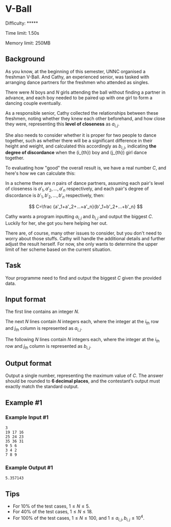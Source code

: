 # V-Ball

Difficulty: *****

Time limit: 1.50s

Memory limit: 250MB

## Background

As you know, at the beginning of this semester, UNNC organised a freshman V-Ball. And Cathy, an experienced senior, was tasked with arranging dance partners for the freshmen who attended as singles.

There were $N$ boys and $N$ girls attending the ball without finding a partner in advance, and each boy needed to be paired up with one girl to form a dancing couple eventually.

As a responsible senior, Cathy collected the relationships between these freshmen, noting whether they knew each other beforehand, and how close they were, representing this **level of closeness** as $a_{i,j}$.

She also needs to consider whether it is proper for two people to dance together, such as whether there will be a significant difference in their height and weight, and calculated this accordingly as $b_{i,j}$, indicating **the degree of discordance** when the \(i_{th}\) boy and \(j_{th}\) girl dance together.

To evaluating how "good" the overall result is, we have a real number $C$, and here's how we can calculate this:

In a scheme there are $n$ pairs of dance partners, assuming each pair's level of closeness is $a'_1,a'_2,...,a'_n$ respectively, and each pair's degree of discordance is $b'_1,b'_2,...,b'_n$ respectively, then:

$$
C=\frac {a'_1+a'_2+...+a'_n}{b'_1+b'_2+...+b'_n}
$$

Cathy wants a program inputting $a_{i,j}$ and $b_{i,j}$ and output the biggest $C$. Luckily for her, she got you here helping her out.

There are, of course, many other issues to consider, but you don't need to worry about those stuffs. Cathy will handle the additional details and further adjust the result herself. For now, she only wants to determine the upper limit of her scheme based on the current situation.

## Task

Your programme need to find and output the biggest $C$ given the provided data.

## Input format

The first line contains an integer $N$.

The next $N$ lines contain $N$ integers each, where the integer at the $i_{th}$ row and $j_{th}$ column is represented as $a_{i,j}$.

The following $N$ lines contain $N$ integers each, where the integer at the $i_{th}$ row and $j_{th}$ column is represented as $b_{i,j}$.

## Output format

Output a single number, representing the maximum value of $C$. The answer should be rounded to **6 decimal places**, and the contestant’s output must exactly match the standard output.

## Example #1

### Example Input #1

```in
3
19 17 16
25 24 23
35 36 31
9 5 6
3 4 2
7 8 9
```

### Example Output #1

```out
5.357143
```

## Tips

- For 10% of the test cases, $1 \le N \le 5$.
- For 40% of the test cases, $1 \le N \le 18$.
- For 100% of the test cases, $1 \le N \le 100$, and $1 \le a_{i,j}, b_{i,j} \le 10^4$.
